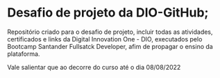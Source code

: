 # Desafio de projeto da DIO-GitHub;

Repositório criado para o desafio de projeto, incluir todas as atividades, certificados e links da Digital Innovation One - DIO, executados pelo Bootcamp Santander Fullsatck Developer, afim de propagar o ensino da plataforma.

Vale salientar que ao decorre do curso até o dia 08/08/2022
